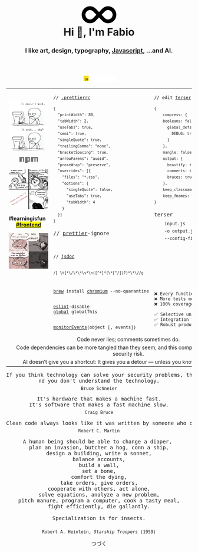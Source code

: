 <div align="center">
    <header>
        <h1>
            <img width="94px" height="46px" src="./res/image/devOpsAni.svg"><br>
            Hi 👋, I'm Fabio
        </h1>
        <h3>
            I like art, design, typography, <a href="https://httparchive.org/reports/state-of-javascript" target="_blank">Javascript</a>, ...and AI.
        </h3>
    </header>
    <p>
        <a href="https://developer.mozilla.org/en-US/search?q="><!-- ?q=FabioVergani -->
            <img width="90" alt="MDN" src="./res/image/JavaScript.svg">
        </a>
    </p>
    <table>
        <tr>
            <td valign="top" width="33%" rowspan="3">
                <br />
                <div align="center">
                    <p>
                        <a href="./res/memes/programming/worst-code-ever-run.jpg">
                            <img width="208" height"264" title="So true." src="./res/memes/programming/why.png">
                        </a>
                    </p>
                    <p>
                        <a href="./npm.md">
                            <img width="50px" src="./res/image/npm.svg">
                        </a>
                    </p>
                    <p>
                        <a href="https://jshint.com">
                            <img width="208" src="./res/memes/programming/line178s.png">
                        </a>
                    </p>
		    <p>
        		<b>#learningisfun</b>&ensp;
        		<b><mark><a href="./frontend.md">#frontend</a></mark></b>  	    
		    </p>
		    <img width="208" src="./res/memes/programming/calculatorWasOnRadian.png">
                </div>
            </td>
            <td valign="top" width="32%">
		    <pre><code>// <a href="https://prettier.io/docs/en/configuration.html">.prettierrc</a>
<sup>
{
  "printWidth": 80,
  "tabWidth": 2,
  "useTabs": true,
  "semi": true,
  "singleQuote": true,
  "trailingComma": "none",
  "bracketSpacing": true,
  "arrowParens": "avoid",
  "proseWrap": "preserve",
  "overrides": [{
    "files": "*.css",
    "options": {
      "singleQuote": false,
      "useTabs": true,
      "tabWidth": 4
    }
  }]
}</sup></code></pre>
<pre>
// <a href="https://prettier.io/playground">prettier</a>-ignore
</pre>
            </td>
            <td valign="top" width="34%">
<pre><code>// edit <a href="https://try.terser.org">terser</a> <a href="https://terser.org/docs/api-reference#minify-options-structure">options</a>
<sup>
{
    compress: {
	booleans: false,
      global_defs: {
        DEBUG: true
      }
    },
    mangle: false,
    output: {
      beautify: true,
      comments: true,
      braces: true
    },
    keep_classnames: true,
    keep_fnames: true
}</sup></code></pre>
<pre>
terser<sub>
    input.js
    -o output.js
    --config-file <a href="https://terser.org/docs/api-reference/#minify-options-structure">tc.json</a></sub>
</pre>
            </td>
        </tr>
	<tr>
		<td>
<pre><code>// <a href="https://jsdoc.app">jsdoc</a>
<br>
<sup>/[ \t]*\/\*\*\s*\n([^*]*(\*[^/])?)*\*\//g</sup>
</code></pre>
		</td>
		<td>
			<!-- -->
		</td>
	</tr>
        <tr>
            <td>
<sub><pre>
<a href="https://formulae.brew.sh/cask/chromium">brew</a> install <a href="https://www.chromium.org/chromium-projects/)">chromium</a> --no-quarantine
<br>
<a href="https://eslint.org/demo">eslint</a>-disable
<a href="https://eslint.org/docs/user-guide/configuring/language-options">global</a> globalThis
<br>
<a href="https://developer.chrome.com/blog/quickly-monitor-events-from-the-console-panel-2/">monitorEvents</a>(object [, events])
</pre></sub>
            </td>
	    <td>
<sup>
<pre>
❌ Every functions needs a unit test.
❌ More tests mean fewer bugs.
❌ 100% coverage guarantee quality.<br>
✅ Selective unit testing.
✅ Integration tests.
✅ Robust production monitoring.
</pre>
</sup>
	    </td>
        </tr>
	<tr>
		<td colspan="3" align="center">
			Code never lies; comments sometimes do.
		</td>
	</tr> 
	<tr>
		<td colspan="3" align="center">
			Code dependencies can be more tangled than they seem, and this complexity poses serious security risk.
		</td>
	</tr>
	<tr>
		<td colspan="3" align="center">
			AI doesn’t give you a shortcut: It gives you a detour — unless you know how to guide it.	
		</td>
 	</tr>
    </table>
  
<pre>
If you think technology can solve your security problems, then you don't understand the problems
nd you don't understand the technology.
<sub>Bruce Schneier</sub>
</pre>
	    
<pre>
It's hardware that makes a machine fast.
It's software that makes a fast machine slow.
<sub>Craig Bruce</sub>
</pre>

<pre>
Clean code always looks like it was written by someone who cares.
<sub>Robert C. Martin</sub>
</pre>

<pre>
A human being should be able to change a diaper, 
plan an invasion, butcher a hog, conn a ship,
design a building, write a sonnet,
balance accounts,
build a wall,
set a bone,
comfort the dying,
take orders, give orders,
cooperate with others, act alone,
solve equations, analyze a new problem,
pitch manure, program a computer, cook a tasty meal,
fight efficiently, die gallantly.

Specialization is for insects.

<sub>Robert A. Heinlein, <i>Starship Troopers</i> (1959)</sub>
</pre>

<p>
つづく
</p>

<!--
![](./image.svg)

    <a href="https://www.linkedin.com/in/fvergani/">
        <img width="72" alt="linkedIn" src="./res/image/linkedIn.svg">
    </a>
-->
